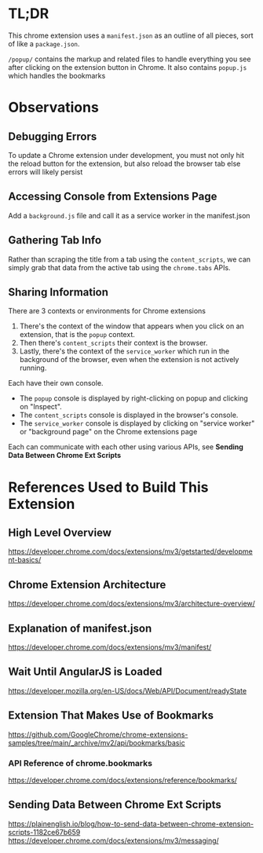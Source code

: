 # TL;DR

This chrome extension uses a `manifest.json` as an outline of all pieces, sort of like a `package.json`.

`/popup/` contains the markup and related files to handle everything you see after clicking on the extension button in Chrome.
It also contains `popup.js` which handles the bookmarks

# Observations

## Debugging Errors

To update a Chrome extension under development, you must not only hit the reload button for the extension, but also reload the browser tab else errors will likely persist

## Accessing Console from Extensions Page

Add a `background.js` file and call it as a service worker in the manifest.json

## Gathering Tab Info

Rather than scraping the title from a tab using the `content_scripts`, we can simply grab that data from the active tab using the `chrome.tabs` APIs.

## Sharing Information

There are 3 contexts or environments for Chrome extensions

1. There's the context of the window that appears when you click on an extension, that is the `popup` context.
2. Then there's `content_scripts` their context is the browser.
3. Lastly, there's the context of the `service_worker` which run in the background of the browser, even when the extension is not actively running.

Each have their own console.

- The `popup` console is displayed by right-clicking on popup and clicking on "Inspect".
- The `content_scripts` console is displayed in the browser's console.
- The `service_worker` console is displayed by clicking on "service worker" or "background page" on the Chrome extensions page

Each can communicate with each other using various APIs, see **Sending Data Between Chrome Ext Scripts**

# References Used to Build This Extension

## High Level Overview

https://developer.chrome.com/docs/extensions/mv3/getstarted/development-basics/

## Chrome Extension Architecture

https://developer.chrome.com/docs/extensions/mv3/architecture-overview/

## Explanation of manifest.json

https://developer.chrome.com/docs/extensions/mv3/manifest/

## Wait Until AngularJS is Loaded

https://developer.mozilla.org/en-US/docs/Web/API/Document/readyState

## Extension That Makes Use of Bookmarks

https://github.com/GoogleChrome/chrome-extensions-samples/tree/main/_archive/mv2/api/bookmarks/basic

### API Reference of chrome.bookmarks

https://developer.chrome.com/docs/extensions/reference/bookmarks/

## Sending Data Between Chrome Ext Scripts

https://plainenglish.io/blog/how-to-send-data-between-chrome-extension-scripts-1182ce67b659
https://developer.chrome.com/docs/extensions/mv3/messaging/
